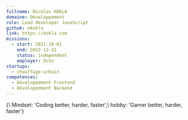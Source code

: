 ```yaml
---
fullname: Nicolas KOKLA
domaine: Développement
role: Lead developer JavaScript
github: nkokla
link: https://kokla.com
missions:
  - start: 2021-10-01
    end: 2022-12-31
    status: independent
    employer: Octo
startups:
  - chauffage-urbain
competences:
  - Développement Frontend
  - Développement Backend
---
```

{\  Mindset: 'Coding better, harder, faster',\  hobby: 'Gamer better, harder, faster'\}